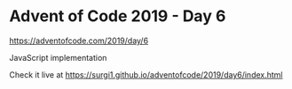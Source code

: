 # Advent of Code 2019 - Day 6

https://adventofcode.com/2019/day/6

JavaScript implementation

Check it live at https://surgi1.github.io/adventofcode/2019/day6/index.html